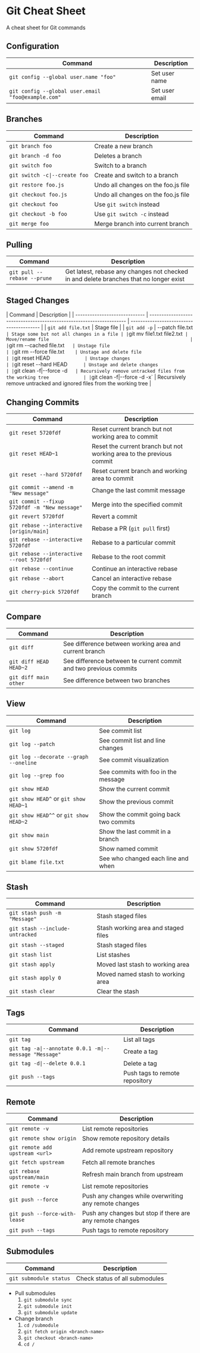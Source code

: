 # Git Cheat Sheet

A cheat sheet for Git commands

## Configuration

| Command                                            | Description    |
| -------------------------------------------------- | -------------- |
| `git config --global user.name "foo"`              | Set user name  |
| `git config --global user.email "foo@example.com"` | Set user email |

## Branches

| Command                       | Description                         |
| ----------------------------- | ----------------------------------- |
| `git branch foo`              | Create a new branch                 |
| `git branch -d foo`           | Deletes a branch                    |
| `git switch foo`              | Switch to a branch                  |
| `git switch -c\|--create foo` | Create and switch to a branch       |
| `git restore foo.js`          | Undo all changes on the foo.js file |
| `git checkout foo.js`         | Undo all changes on the foo.js file |
| `git checkout foo`            | Use `git switch` instead            |
| `git checkout -b foo`         | Use `git switch -c` instead         |
| `git merge foo`               | Merge branch into current branch    |

## Pulling

| Command                     | Description                                                                            |
| --------------------------- | -------------------------------------------------------------------------------------- |
| `git pull --rebase --prune` | Get latest, rebase any changes not checked in and delete branches that no longer exist |

## Staged Changes

| Command                       | Description                                                          |
| ----------------------------- | -------------------------------------------------------------------- | ---------------------------------------- |
| `git add file.txt`            | Stage file                                                           |
| `git add -p`                  | --patch file.txt`                                                    | Stage some but not all changes in a file |
| `git mv file1.txt file2.txt`  | Move/rename file                                                     |
| `git rm --cached file.txt`    | Unstage file                                                         |
| `git rm --force file.txt`     | Unstage and delete file                                              |
| `git reset HEAD`              | Unstage changes                                                      |
| `git reset --hard HEAD`       | Unstage and delete changes                                           |
| `git clean -f\|--force -d`    | Recursively remove untracked files from the working tree             |
| `git clean -f\|--force -d -x` | Recursively remove untracked and ignored files from the working tree |

## Changing Commits

| Command                                       | Description                                                          |
| --------------------------------------------- | -------------------------------------------------------------------- |
| `git reset 5720fdf`                           | Reset current branch but not working area to commit                  |
| `git reset HEAD~1`                            | Reset the current branch but not working area to the previous commit |
| `git reset --hard 5720fdf`                    | Reset current branch and working area to commit                      |
| `git commit --amend -m "New message"`         | Change the last commit message                                       |
| `git commit --fixup 5720fdf -m "New message"` | Merge into the specified commit                                      |
| `git revert 5720fdf`                          | Revert a commit                                                      |
| `git rebase --interactive [origin/main]`      | Rebase a PR (`git pull` first)                                       |
| `git rebase --interactive 5720fdf`            | Rebase to a particular commit                                        |
| `git rebase --interactive --root 5720fdf`     | Rebase to the root commit                                            |
| `git rebase --continue`                       | Continue an interactive rebase                                       |
| `git rebase --abort`                          | Cancel an interactive rebase                                         |
| `git cherry-pick 5720fdf`                     | Copy the commit to the current branch                                |

## Compare

| Command                | Description                                                       |
| ---------------------- | ----------------------------------------------------------------- |
| `git diff`             | See difference between working area and current branch            |
| `git diff HEAD HEAD~2` | See difference between te current commit and two previous commits |
| `git diff main other`  | See difference between two branches                               |

## View

| Command                                | Description                            |
| -------------------------------------- | -------------------------------------- |
| `git log`                              | See commit list                        |
| `git log --patch`                      | See commit list and line changes       |
| `git log --decorate --graph --oneline` | See commit visualization               |
| `git log --grep foo`                   | See commits with foo in the message    |
| `git show HEAD`                        | Show the current commit                |
| `git show HEAD^` or `git show HEAD~1`  | Show the previous commit               |
| `git show HEAD^^` or `git show HEAD~2` | Show the commit going back two commits |
| `git show main`                        | Show the last commit in a branch       |
| `git show 5720fdf`                     | Show named commit                      |
| `git blame file.txt`                   | See who changed each line and when     |

## Stash

| Command                         | Description                         |
| ------------------------------- | ----------------------------------- |
| `git stash push -m "Message"`   | Stash staged files                  |
| `git stash --include-untracked` | Stash working area and staged files |
| `git stash --staged`            | Stash staged files                  |
| `git stash list`                | List stashes                        |
| `git stash apply`               | Moved last stash to working area    |
| `git stash apply 0`             | Moved named stash to working area   |
| `git stash clear`               | Clear the stash                     |

## Tags

| Command                                                | Description                    |
| ------------------------------------------------------ | ------------------------------ |
| `git tag`                                              | List all tags                  |
| `git tag -a\|--annotate 0.0.1 -m\|--message "Message"` | Create a tag                   |
| `git tag -d\|--delete 0.0.1`                           | Delete a tag                   |
| `git push --tags`                                      | Push tags to remote repository |

## Remote

| Command                         | Description                                               |
| ------------------------------- | --------------------------------------------------------- |
| `git remote -v`                 | List remote repositories                                  |
| `git remote show origin`        | Show remote repository details                            |
| `git remote add upstream <url>` | Add remote upstream repository                            |
| `git fetch upstream`            | Fetch all remote branches                                 |
| `git rebase upstream/main`      | Refresh main branch from upstream                         |
| `git remote -v`                 | List remote repositories                                  |
| `git push --force`              | Push any changes while overwriting any remote changes     |
| `git push --force-with-lease`   | Push any changes but stop if there are any remote changes |
| `git push --tags`               | Push tags to remote repository                            |

## Submodules

| Command                | Description                    |
| ---------------------- | ------------------------------ |
| `git submodule status` | Check status of all submodules |

- Pull submodules
  1. `git submodule sync`
  2. `git submodule init`
  3. `git submodule update`
- Change branch
  1. `cd /submodule`
  2. `git fetch origin <branch-name>`
  3. `git checkout <branch-name>`
  4. `cd /`

